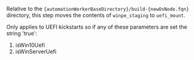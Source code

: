 Relative to the `{automationWorkerBaseDirectory}/build-{newOsNode.fqn}` directory, this step moves the contents of `winpe_staging` to `uefi_mount`.

Only applies to UEFI kickstarts so if any of these parameters are set the string 'true':

1. isWin10Uefi
2. isWinServerUefi